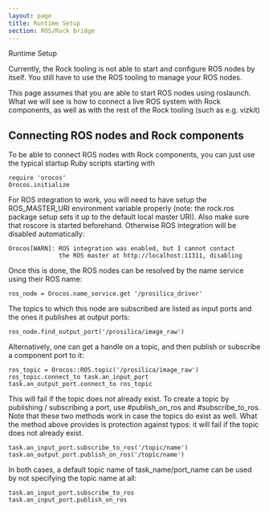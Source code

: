 ```yaml
---
layout: page
title: Runtime Setup
section: ROS/Rock bridge
---
```

<div class="content2">
<div class="content2-pagetitle">Runtime Setup</div>
<div class="content2-container line-box">
<div class="content2-container-1col">



<p>Currently, the Rock tooling is not able to start and configure ROS nodes by
itself. You still have to use the ROS tooling to manage your ROS nodes.</p>

<p>This page assumes that you are able to start ROS nodes using roslaunch. What we
will see is how to connect a live ROS system with Rock components, as well as
with the rest of the Rock tooling (such as e.g. vizkit)</p>

<h2 id="connecting-ros-nodes-and-rock-components">Connecting ROS nodes and Rock components</h2>

<p>To be able to connect ROS nodes with Rock components, you can just use the
typical startup Ruby scripts starting with</p>

<pre><code class="language-ruby">require 'orocos'
Orocos.initialize
</code></pre>

<p>For ROS integration to work, you will need to have setup the ROS_MASTER_URI environment
variable properly (note: the rock.ros package setup sets it up to the default
local master URI).
Also make sure that roscore is started beforehand. Otherwise ROS
integration will be disabled automatically: </p>

<pre><code>Orocos[WARN]: ROS integration was enabled, but I cannot contact
              the ROS master at http://localhost:11311, disabling
</code></pre>

<p>Once this is done, the ROS nodes can be resolved by the name service using their
ROS name:</p>

<pre><code class="language-ruby">ros_node = Orocos.name_service.get '/prosilica_driver'
</code></pre>

<p>The topics to which this node are subscribed are listed as input ports and the
ones it publishes at output ports:</p>

<pre><code class="language-ruby">ros_node.find_output_port('/prosilica/image_raw')
</code></pre>

<p>Alternatively, one can get a handle on a topic, and then publish or subscribe a
component port to it:</p>

<pre><code class="language-ruby">ros_topic = Orocos::ROS.topic('/prosilica/image_raw')
ros_topic.connect_to task.an_input_port
task.an_output_port.connect_to ros_topic
</code></pre>

<p>This will fail if the topic does not already exist. To create a topic by
publishing / subscribing a port, use #publish_on_ros and #subscribe_to_ros. Note
that these two methods work in case the topics do exist as well. What the method
above provides is protection against typos: it will fail if the topic does not
already exist.</p>

<pre><code class="language-ruby">task.an_input_port.subscribe_to_ros('/topic/name')
task.an_output_port.publish_on_ros('/topic/name')
</code></pre>

<p>In both cases, a default topic name of task_name/port_name can be used by not
specifying the topic name at all:</p>

<pre><code class="language-ruby">task.an_input_port.subscribe_to_ros
task.an_input_port.publish_on_ros
</code></pre>



</div>
</div>
</div>
